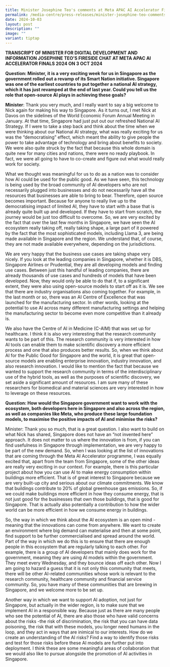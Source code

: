 ```yaml
---
title: Minister Josephine Teo's comments at Meta APAC AI Accelerator Finals 2024
permalink: /media-centre/press-releases/minister-josephine-teo-comments-at-meta-apac-ai-accelerator-finals/
date: 2024-10-03
layout: post
description: ""
image: ""
variant: tiptap
---
```

<p><strong>TRANSCRIPT OF MINISTER FOR DIGITAL DEVELOPMENT AND INFORMATION JOSEPHINE TEO’S FIRESIDE CHAT AT META APAC AI ACCELERATOR FINALS 2024 ON 3 OCT 2024</strong>
</p>
<p><strong>Question: Minister, it is a very exciting week for us in Singapore as the government rolled out a revamp of its Smart Nation initiative. Singapore was one of the earliest countries to put together a national AI strategy, which it has just revamped at the end of last year. Could you tell us the role that open-source AI plays in achieving these goals?</strong>
</p>
<p><strong>Minister</strong>: Thank you very much, and I really want to say
a big welcome to Nick again for making his way to Singapore. As it turns
out, I met Nick at Davos on the sidelines of the World Economic Forum Annual
Meeting in January. At that time, Singapore had just put out our refreshed
National AI Strategy. If I were to take a step back and think about the
time when we were thinking about our National AI strategy, what was really
exciting for us was the “democratising” effect, which meant the ability
to give people the power to take advantage of technology and bring about
benefits to society. We were also quite struck by the fact that because
this whole domain is quite new for many cities and nations, there were
no ready playbook. In fact, we were all going to have to co-create and
figure out what would really work for society.</p>
<p>What we thought was meaningful for us to do as a nation was to consider
how AI could be used for the public good. As we have seen, this technology
is being used by the broad community of AI developers who are not necessarily
plugged into businesses and do not necessarily have all the resources that
businesses are able to bring to bear. Therefore, open source becomes important.
Because for anyone to really live up to the democratising impact of limited
AI, they have to start with a base that is already quite built up and developed.
If they have to start from scratch, the journey would be just too difficult
to overcome. So, we are very excited by the fact that over the last few
months in Singapore, we have seen the AI ecosystem really taking off, really
taking shape, a large part of it powered by the fact that the most sophisticated
models, including Llama 3, are being made available in Singapore and the
region. We understand that, of course, they are not made available everywhere,
depending on the jurisdictions.</p>
<p>We are very happy that the business use cases are taking shape very nicely.
If you look at the leading companies in Singapore, whether it is DBS, Singapore
Airlines or Prudential, they are all developing models and finding use
cases. Between just this handful of leading companies, there are already
thousands of use cases and hundreds of models that have been developed.
Now, they would only be able to do that if, to a significant extent, they
were also using open-source models to start off as it is. We see that there
are industry organisations also coming together. For example, in the last
month or so, there was an AI Centre of Excellence that was launched for
the manufacturing sector. In other words, looking at the potential to use
AI across many different manufacturing settings and helping the manufacturing
sector to become even more competitive than it already is.</p>
<p>We also have the Centre of AI in Medicine (C-AIM) that was set up for
healthcare. I think it is also very interesting that the research community
wants to be part of this. The research community is very interested in
how AI tools can enable them to make scientific discovery a more efficient
process and one that also produces better results. So, when we think about
AI for the Public Good for Singapore and the world, it is great that open-source
models are enabling enterprise innovation, industry innovation, and also
research innovation. I would like to mention the fact that because we wanted
to support the research community in terms of the interdisciplinary use
of the hybrid tools, as well as the purposes of scientific discovery, we
set aside a significant amount of resources. I am sure many of these researchers
for biomedical and material sciences are very interested in how to leverage
on these resources.</p>
<p><strong>Question: How would the Singapore government want to work with the ecosystem, both developers here in Singapore and also across the region, as well as companies like Meta, who produce these large foundation models, to maximise the positive impacts of AI and minimise the risks?</strong>
</p>
<p>Minister: Thank you so much, that is a great question. I also want to
build on what Nick has shared, Singapore does not have an “not invented
here” approach. It does not matter to us where the innovation is from,
if you can find usefulness in Singapore through implementation, we are
very happy to be part of the new demand. So, when I was looking at the
list of innovations that are coming through the Meta AI Accelerator programme,
I was equally excited that, apart from the team from Singapore, some of
the other ideas are really very exciting in our context. For example, there
is this particular project about how you can use AI to make energy consumption
within buildings more efficient. That is of great interest to Singapore
because we are very built-up city and serious about our climate commitments.
We know that buildings contribute to 20% of global greenhouse gas emissions.
So, if we could make buildings more efficient in how they consume energy,
that is not just good for the businesses that own those buildings, that
is good for Singapore. That is actually also potentially a contribution
to how the wider world can be more efficient in how we consume energy in
buildings.</p>
<p>So, the way in which we think about the AI ecosystem is an open mind -
meaning that the innovations can come from anywhere. We want to create
an environment where big demand can materialise and then at some point,
find support to be further commercialised and spread around the world.
Part of the way in which we do this is to ensure that there are enough
people in this ecosystem that are regularly talking to each other. For
example, there is a group of AI developers that mainly does work for the
government, meaning they are using AI models within the government. They
meet every Wednesday, and they bounce ideas off each other. Now I am going
to hazard a guess that it is not only this community that meets, there
will be other AI-related communities whose work is relevant to the research
community, healthcare community and financial service community. So, you
have many of these communities that are brewing in Singapore, and we welcome
more to be set up.</p>
<p>Another way in which we want to support AI adoption, not just for Singapore,
but actually in the wider region, is to make sure that we implement AI
in a responsible way. Because just as there are many people who see the
potential of AI, there are also those who have valid concerns about the
risks -the risk of discrimination, the risk that you can have data poisoning,
the risk that with these models, you longer need humans in the loop, and
they act in ways that are inimical to our interests. How do we create an
understanding of the AI risks? Find a way to identify those risks and test
for those risks before these AI models are further put into deployment.
I think these are some meaningful areas of collaboration that we would
also like to pursue alongside the promotion of AI activities in Singapore.</p>